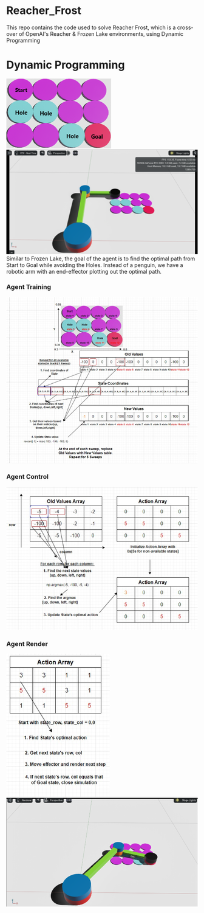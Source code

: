 # Reacher_Frost
This repo contains the code used to solve Reacher Frost, which is a cross-over of OpenAI's Reacher & Frozen Lake environments, using Dynamic Programming

# Dynamic Programming
![alt text](https://github.com/kwquan/Reacher_Frost/blob/main/reacher_states.png)
![alt text](https://github.com/kwquan/Reacher_Frost/blob/main/reacher_start.png)
Similar to Frozen Lake, the goal of the agent is to find the optimal path from Start to Goal while avoiding the Holes.
Instead of a penguin, we have a robotic arm with an end-effector plotting out the optimal path.

### Agent Training
![alt text](https://github.com/kwquan/Reacher_Frost/blob/main/reacher_training.jpg)

### Agent Control
![alt text](https://github.com/kwquan/Reacher_Frost/blob/main/reacher_control.jpg)

### Agent Render
![alt text](https://github.com/kwquan/Reacher_Frost/blob/main/reacher_render.jpg)
![alt text](https://github.com/kwquan/Reacher_Frost/blob/main/reacher_goal.png)
